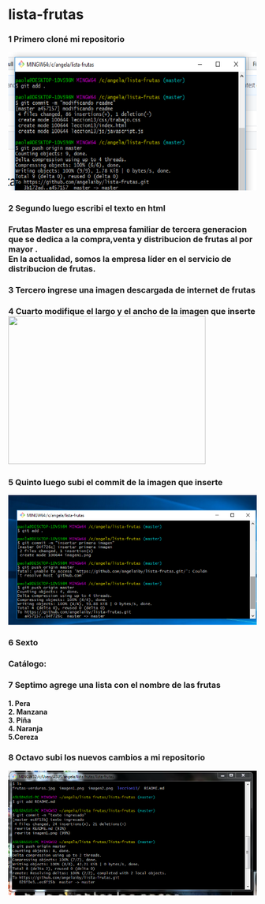 # lista-frutas
### 1 **Primero** cloné mi repositorio
![Alt-text](imagen1.png)

### 2 **Segundo** luego escribi el texto en html
### **Frutas Master**</b> es una empresa familiar de tercera generacion que se dedica a la compra,venta y distribucion de frutas al por mayor .<br>En la actualidad, somos la empresa líder en el servicio de distribucion de frutas.</h4>

### 3 **Tercero** ingrese una imagen descargada de internet de frutas
### 4 **Cuarto** modifique el largo y el ancho de la imagen que inserte <img src="http://www.traza.net/wp-content/uploads/2017/01/frutas-verduras.jpg" width="400" height="300"/><br>

### 5 **Quinto** luego subi el commit de la imagen que inserte

![Alt-text](imagen2.png)
### 6 **Sexto**  <h3> <b>Catálogo:</b></h3>

### 7 **Septimo** agrege una lista con el nombre de las frutas <h4> 1. Pera <br> 2. Manzana <br> 3. Piña <br> 4. Naranja <br> 5.Cereza </h4>

### 8 **Octavo** subi los nuevos cambios a mi repositorio

![Alt-text](imagen3.png)
